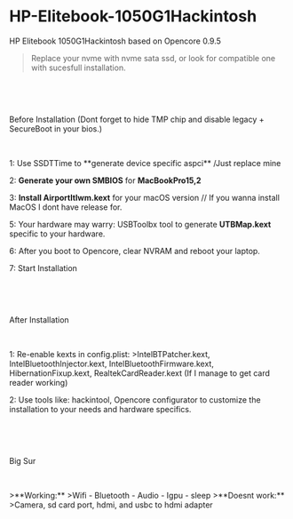 # HP-Elitebook-1050G1Hackintosh
HP Elitebook 1050G1Hackintosh based on Opencore 0.9.5
>Replace your nvme with nvme sata ssd, or look for compatible one with sucesfull installation.
<p>&nbsp;</p>
<p>&nbsp;</p>
Before Installation
(Dont forget to hide TMP chip and disable legacy + SecureBoot in your bios.)
<p>&nbsp;</p>
1: Use SSDTTime to **generate device specific aspci** /Just replace mine

2: **Generate your own SMBIOS** for **MacBookPro15,2**

3: **Install AirportItlwm.kext** for your macOS version // If you wanna install MacOS I dont have release for.

5: Your hardware may warry: USBToolbx tool to generate **UTBMap.kext** specific to your hardware.

6: After you boot to Opencore, clear NVRAM and reboot your laptop.

7: Start Installation
<p>&nbsp;</p>
<p>&nbsp;</p>
After Installation
<p>&nbsp;</p>
1: Re-enable kexts in config.plist:
>IntelBTPatcher.kext, IntelBluetoothInjector.kext, IntelBluetoothFirmware.kext, HibernationFixup.kext, RealtekCardReader.kext (If I manage to get card reader working)

2: Use tools like: hackintool, Opencore configurator to customize the installation to your needs and hardware specifics.
<p>&nbsp;</p>
<p>&nbsp;</p>
Big Sur
<p>&nbsp;</p>
>**Working:**
>Wifi - Bluetooth - Audio - Igpu - sleep
>**Doesnt work:**
>Camera, sd card port, hdmi, and usbc to hdmi adapter



